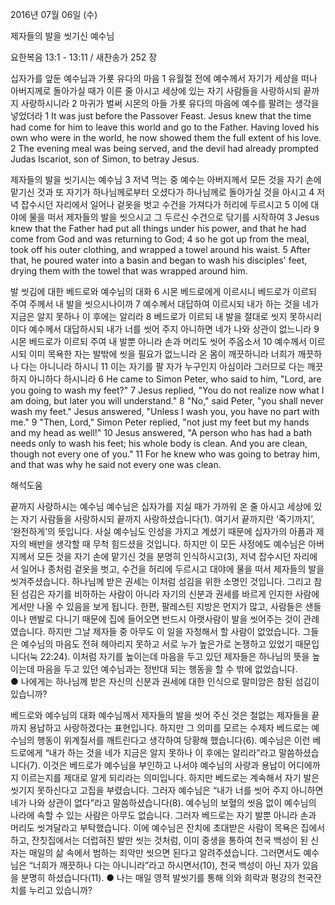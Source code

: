 2016년 07월 06일 (수)

제자들의 발을 씻기신 예수님



요한복음 13:1 - 13:11 / 새찬송가 252 장


십자가를 앞둔 예수님과 가룟 유다의 마음
1 유월절 전에 예수께서 자기가 세상을 떠나 아버지께로 돌아가실 때가 이른 줄 아시고 세상에 있는 자기 사람들을 사랑하시되 끝까지 사랑하시니라 2 마귀가 벌써 시몬의 아들 가룟 유다의 마음에 예수를 팔려는 생각을 넣었더라
1 It was just before the Passover Feast. Jesus knew that the time had come for him to leave this world and go to the Father. Having loved his own who were in the world, he now showed them the full extent of his love. 2 The evening meal was being served, and the devil had already prompted Judas Iscariot, son of Simon, to betray Jesus. 

제자들의 발을 씻기시는 예수님
3 저녁 먹는 중 예수는 아버지께서 모든 것을 자기 손에 맡기신 것과 또 자기가 하나님께로부터 오셨다가 하나님께로 돌아가실 것을 아시고 4 저녁 잡수시던 자리에서 일어나 겉옷을 벗고 수건을 가져다가 허리에 두르시고 5 이에 대야에 물을 떠서 제자들의 발을 씻으시고 그 두르신 수건으로 닦기를 시작하여
3 Jesus knew that the Father had put all things under his power, and that he had come from God and was returning to God; 4 so he got up from the meal, took off his outer clothing, and wrapped a towel around his waist. 5 After that, he poured water into a basin and began to wash his disciples' feet, drying them with the towel that was wrapped around him. 

발 씻김에 대한 베드로와 예수님의 대화
6 시몬 베드로에게 이르시니 베드로가 이르되 주여 주께서 내 발을 씻으시나이까 7 예수께서 대답하여 이르시되 내가 하는 것을 네가 지금은 알지 못하나 이 후에는 알리라 8 베드로가 이르되 내 발을 절대로 씻지 못하시리이다 예수께서 대답하시되 내가 너를 씻어 주지 아니하면 네가 나와 상관이 없느니라 9 시몬 베드로가 이르되 주여 내 발뿐 아니라 손과 머리도 씻어 주옵소서 10 예수께서 이르시되 이미 목욕한 자는 발밖에 씻을 필요가 없느니라 온 몸이 깨끗하니라 너희가 깨끗하나 다는 아니니라 하시니 11 이는 자기를 팔 자가 누구인지 아심이라 그러므로 다는 깨끗하지 아니하다 하시니라
6 He came to Simon Peter, who said to him, "Lord, are you going to wash my feet?" 7 Jesus replied, "You do not realize now what I am doing, but later you will understand." 8 "No," said Peter, "you shall never wash my feet." Jesus answered, "Unless I wash you, you have no part with me." 9 "Then, Lord," Simon Peter replied, "not just my feet but my hands and my head as well!" 10 Jesus answered, "A person who has had a bath needs only to wash his feet; his whole body is clean. And you are clean, though not every one of you." 11 For he knew who was going to betray him, and that was why he said not every one was clean.

해석도움





끝까지 사랑하시는 예수님 
예수님은 십자가를 지실 때가 가까워 온 줄 아시고 세상에 있는 자기 사람들을 사랑하시되 끝까지 사랑하셨습니다(1). 여기서 끝까지란 ‘죽기까지’, ‘완전하게’의 뜻입니다. 사실 예수님도 인성을 가지고 계셨기 때문에 십자가의 아픔과 제자의 배반을 생각할 때 무척 힘드셨을 것입니다. 하지만 이 모든 사정에도 예수님은 아버지께서 모든 것을 자기 손에 맡기신 것을 분명히 인식하시고(3), 저녁 잡수시던 자리에서 일어나 종처럼 겉옷을 벗고, 수건을 허리에 두르시고 대야에 물을 떠서 제자들의 발을 씻겨주셨습니다. 하나님께 받은 권세는 이처럼 섬김을 위한 소명인 것입니다. 그리고 참된 섬김은 자기를 비하하는 사람이 아니라 자기의 신분과 권세를 바르게 인지한 사람에게서만 나올 수 있음을 보게 됩니다. 한편, 팔레스틴 지방은 먼지가 많고, 사람들은 샌들이나 맨발로 다니기 때문에 집에 들어오면 반드시 아랫사람이 발을 씻어주는 것이 관례였습니다. 하지만 그날 제자들 중 아무도 이 일을 자청해서 할 사람이 없었습니다. 그들은 예수님의 마음도 전혀 헤아리지 못하고 서로 누가 높은가로 논쟁하고 있었기 때문입니다(눅 22:24). 이처럼 자기를 높이는데 마음을 두고 있던 제자들은 하나님의 뜻을 높이는데 마음을 두고 있던 예수님과는 정반대 되는 행동을 할 수 밖에 없었습니다.  
● 나에게는 하나님께 받은 자신의 신분과 권세에 대한 인식으로 말미암은 참된 섬김이 있습니까? 

베드로와 예수님의 대화 
예수님께서 제자들의 발을 씻어 주신 것은 철없는 제자들을 끝까지 용납하고 사랑하겠다는 표현입니다. 하지만 그 의미를 모르는 수제자 베드로는 예수님의 행동이 위계질서를 깨트린다고 생각하여 당황해 했습니다(6). 예수님은 이런 베드로에게 “내가 하는 것을 네가 지금은 알지 못하나 이 후에는 알리라”라고 말씀하셨습니다(7). 이것은 베드로가 예수님을 부인하고 나서야 예수님의 사랑과 용납이 어디에까지 이르는지를 제대로 알게 되리라는 의미입니다. 하지만 베드로는 계속해서 자기 발은 씻기지 못하신다고 고집을 부렸습니다. 그러자 예수님은 “내가 너를 씻어 주지 아니하면 네가 나와 상관이 없다”라고 말씀하셨습니다(8). 예수님의 보혈의 씻음 없이 예수님의 나라에 속할 수 있는 사람은 아무도 없습니다. 그러자 베드로는 자기 발뿐 아니라 손과 머리도 씻겨달라고 부탁했습니다. 이에 예수님은 잔치에 초대받은 사람이 목욕은 집에서 하고, 잔칫집에서는 더럽혀진 발만 씻는 것처럼, 이미 중생을 통하여 천국 백성이 된 신자는 매일의 삶 속에서 범하는 죄악만 씻으면 된다고 알려주셨습니다. 그러면서도 예수님은 “너희가 깨끗하나 다는 아니니라”라고 하시면서(10), 천국 백성이 아닌 자가 있음을 분명히 하셨습니다(11).
● 나는 매일 영적 발씻기를 통해 의와 희락과 평강의 천국잔치를 누리고 있습니까?